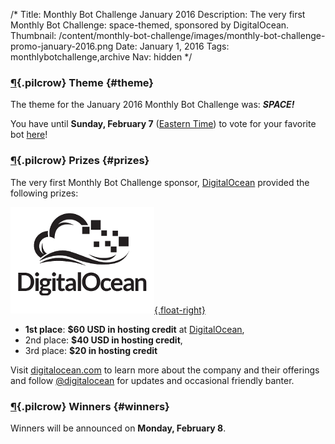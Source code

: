 /*
Title: Monthly Bot Challenge January 2016
Description: The very first Monthly Bot Challenge: space-themed, sponsored by DigitalOcean.
Thumbnail: /content/monthly-bot-challenge/images/monthly-bot-challenge-promo-january-2016.png
Date: January 1, 2016
Tags: monthlybotchallenge,archive
Nav: hidden
*/

### [¶](#theme){.pilcrow} Theme {#theme}


The theme for the January 2016 Monthly Bot Challenge was: ***SPACE!***

You have until **Sunday, February 7** ([Eastern Time](https://www.google.com/search?q=local+time+est)) to vote for your favorite bot [here](https://www.surveymonkey.com/r/RLKF6GH)!


### [¶](#prizes){.pilcrow} Prizes {#prizes}

The very first Monthly Bot Challenge sponsor, [DigitalOcean](https://www.digitalocean.com/) provided the following prizes:

[![DigitalOcean](/content/images/logos/digitalocean-logo.png){.float-right}](https://www.digitalocean.com/)

 - **1st place**: **$60 USD in hosting credit** at [DigitalOcean](https://www.digitalocean.com/),
 - 2nd place: **$40 USD in hosting credit**,
 - 3rd place: **$20 in hosting credit**

Visit [digitalocean.com](https://www.digitalocean.com/) to learn more about the company and their offerings and follow [@digitalocean](https://twitter.com/digitalocean) for updates and occasional friendly banter.

### [¶](#winners){.pilcrow} Winners {#winners}

Winners will be announced on **Monday, February 8**.
